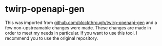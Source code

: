 # twirp-openapi-gen

This was imported from [github.com/blockthrough/twirp-openapi-gen](https://github.com/blockthrough/twirp-openapi-gen) and a few non-upstreamable changes were made. These changes are made in order to meet my needs in particular. If you want to use this tool, I recommend you to use the original repository.
